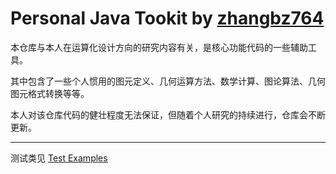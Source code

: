 # Personal Java Tookit by [zhangbz764](https://github.com/zhangbz764)

本仓库与本人在运算化设计方向的研究内容有关，是核心功能代码的一些辅助工具。

其中包含了一些个人惯用的图元定义、几何运算方法、数学计算、图论算法、几何图元格式转换等等。

本人对该仓库代码的健壮程度无法保证，但随着个人研究的持续进行，仓库会不断更新。

---

测试类见 [Test Examples ](https://github.com/Agent14zbz/ZTools/tree/main/src/test "test ")

